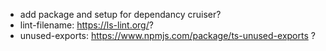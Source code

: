 - add package and setup for dependancy cruiser?
- lint-filename: https://ls-lint.org/?
- unused-exports: https://www.npmjs.com/package/ts-unused-exports ?
